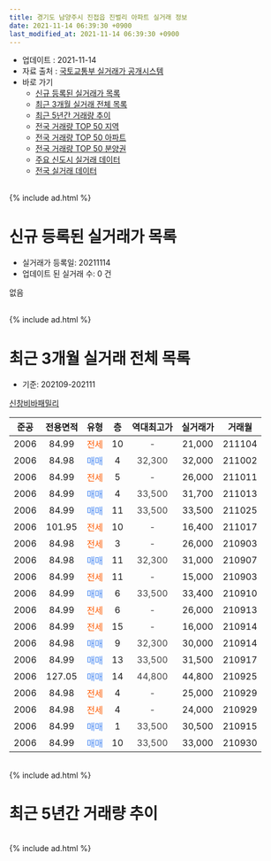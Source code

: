 ```yaml
---
title: 경기도 남양주시 진접읍 진벌리 아파트 실거래 정보
date: 2021-11-14 06:39:30 +0900
last_modified_at: 2021-11-14 06:39:30 +0900
---
```


* 업데이트 : 2021-11-14
* 자료 출처 : [국토교통부 실거래가 공개시스템](http://rt.molit.go.kr)
* 바로 가기
    * [신규 등록된 실거래가 목록](#신규-등록된-실거래가-목록)
    * [최근 3개월 실거래 전체 목록](#최근-3개월-실거래-전체-목록)
    * [최근 5년간 거래량 추이](#최근-5년간-거래량-추이)
    * [전국 거래량 TOP 50 지역](https://inasie.github.io/apt-trade-info/최근-3개월-전국에서-가장-거래가-많이-발생한-지역)
    * [전국 거래량 TOP 50 아파트](https://inasie.github.io/apt-trade-info/최근-3개월-전국에서-가장-거래가-많이-발생한-아파트)
    * [전국 거래량 TOP 50 분양권](https://inasie.github.io/apt-trade-info/최근-3개월-전국에서-가장-거래가-많이-발생한-분양권)
    * [주요 신도시 실거래 데이터](https://inasie.github.io/apt-trade-info/주요-신도시)
    * [전국 실거래 데이터](https://inasie.github.io/apt-trade-info/전국)
<br>
{% include ad.html %}
<br>

# 신규 등록된 실거래가 목록
* 실거래가 등록일: 20211114
* 업데이트 된 실거래 수: 0 건

없음

<br>
{% include ad.html %}
<br>

# 최근 3개월 실거래 전체 목록
* 기준: 202109-202111


[신창비바패밀리](https://search.naver.com/search.naver?query=%EA%B2%BD%EA%B8%B0%EB%8F%84+%EB%82%A8%EC%96%91%EC%A3%BC%EC%8B%9C+%EC%A7%84%EC%A0%91%EC%9D%8D+%EC%A7%84%EB%B2%8C%EB%A6%AC+%EC%8B%A0%EC%B0%BD%EB%B9%84%EB%B0%94%ED%8C%A8%EB%B0%80%EB%A6%AC)

|준공|전용면적|유형|층|역대최고가|실거래가|거래월|
|:---:|:---:|:---:|:---:|:---:|:---:|:---:|
|2006|84.99|<span style="color:#ff5a00">전세</span>|10|<span style="color:#444444">-</span>|21,000|211104|
|2006|84.98|<span style="color:#4285f3">매매</span>|4|<span style="color:#444444">32,300</span>|32,000|211002|
|2006|84.99|<span style="color:#ff5a00">전세</span>|5|<span style="color:#444444">-</span>|26,000|211011|
|2006|84.99|<span style="color:#4285f3">매매</span>|4|<span style="color:#444444">33,500</span>|31,700|211013|
|2006|84.99|<span style="color:#4285f3">매매</span>|11|<span style="color:#444444">33,500</span>|33,500|211025|
|2006|101.95|<span style="color:#ff5a00">전세</span>|10|<span style="color:#444444">-</span>|16,400|211017|
|2006|84.98|<span style="color:#ff5a00">전세</span>|3|<span style="color:#444444">-</span>|26,000|210903|
|2006|84.98|<span style="color:#4285f3">매매</span>|11|<span style="color:#444444">32,300</span>|31,000|210907|
|2006|84.99|<span style="color:#ff5a00">전세</span>|11|<span style="color:#444444">-</span>|15,000|210903|
|2006|84.99|<span style="color:#4285f3">매매</span>|6|<span style="color:#444444">33,500</span>|33,400|210910|
|2006|84.99|<span style="color:#ff5a00">전세</span>|6|<span style="color:#444444">-</span>|26,000|210913|
|2006|84.99|<span style="color:#ff5a00">전세</span>|15|<span style="color:#444444">-</span>|16,000|210914|
|2006|84.98|<span style="color:#4285f3">매매</span>|9|<span style="color:#444444">32,300</span>|30,000|210914|
|2006|84.99|<span style="color:#4285f3">매매</span>|13|<span style="color:#444444">33,500</span>|31,500|210917|
|2006|127.05|<span style="color:#4285f3">매매</span>|14|<span style="color:#444444">44,800</span>|44,800|210925|
|2006|84.98|<span style="color:#ff5a00">전세</span>|4|<span style="color:#444444">-</span>|25,000|210929|
|2006|84.98|<span style="color:#ff5a00">전세</span>|4|<span style="color:#444444">-</span>|24,000|210929|
|2006|84.99|<span style="color:#4285f3">매매</span>|1|<span style="color:#444444">33,500</span>|30,500|210915|
|2006|84.99|<span style="color:#4285f3">매매</span>|10|<span style="color:#444444">33,500</span>|33,000|210930|


<br>
{% include ad.html %}
<br>

# 최근 5년간 거래량 추이


<div style="width:100%;">
    <canvas id="deal_progress" height="200"></canvas>
</div>

<script>
new Chart(document.getElementById("deal_progress"), {
    type: 'line',
    data: {
        labels: ['201611','201612','201701','201702','201703','201704','201705','201706','201707','201708','201709','201710','201711','201712','201801','201802','201803','201804','201805','201806','201807','201808','201809','201810','201811','201812','201901','201902','201903','201904','201905','201906','201907','201908','201909','201910','201911','201912','202001','202002','202003','202004','202005','202006','202007','202008','202009','202010','202011','202012','202101','202102','202103','202104','202105','202106','202107','202108','202109','202110','202111'],
        datasets: [{
            label: '매매',
            pointRadius: 1,
            data: [5, 3, 0, 6, 5, 2, 3, 9, 5, 2, 1, 1, 4, 2, 1, 1, 5, 0, 0, 3, 5, 2, 3, 1, 1, 1, 0, 1, 0, 6, 1, 2, 2, 2, 1, 3, 0, 3, 4, 3, 0, 4, 5, 19, 14, 2, 7, 3, 3, 12, 11, 7, 2, 0, 0, 3, 10, 4, 7, 3, 0],
            borderColor: "rgba(255, 201, 14, 1)",
            backgroundColor: "rgba(255, 201, 14, 0.5)",
            fill: false,
            lineTension: 0
        },{
            label: '전월세',
            pointRadius: 1,
            data: [2, 7, 4, 12, 10, 3, 3, 6, 4, 6, 10, 2, 6, 3, 4, 1, 3, 5, 3, 2, 2, 1, 4, 2, 4, 7, 4, 2, 5, 9, 2, 2, 6, 5, 6, 7, 5, 4, 4, 5, 3, 1, 4, 7, 9, 5, 7, 5, 4, 5, 7, 3, 3, 12, 7, 7, 4, 6, 6, 2, 1],
            borderColor: "rgba(0, 141, 185, 1)",
            backgroundColor: "rgba(0, 141, 185, 0.5)",
            fill: false,
            lineTension: 0
        }
        ]
    },
    options: {
        responsive: true,
        title: {
            display: false
        },
        tooltips: {
            mode: 'index',
            intersect: false
        },
        hover: {
            mode: 'nearest',
            intersect: true
        },
        scales: {
            xAxes: [{
                display: true,
                scaleLabel: {
                    display: true,
                    labelString: '년/월'
                }
            }],
            yAxes: [{
                display: true,
                ticks: {
                    suggestedMin: 0,
                },
                scaleLabel: {
                    display: true,
                    labelString: '실거래 수'
                }
            }]
        }
    }
});

</script>


<br>
{% include ad.html %}
<br>

